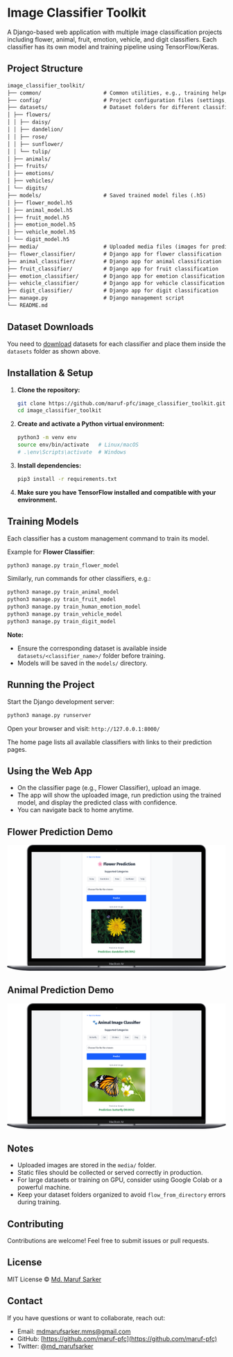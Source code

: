 # Image Classifier Toolkit

A Django-based web application with multiple image classification projects including flower, animal, fruit, emotion, vehicle, and digit classifiers. Each classifier has its own model and training pipeline using TensorFlow/Keras.

## Project Structure

```txt
image_classifier_toolkit/
├── common/                    # Common utilities, e.g., training helper classes
├── config/                    # Project configuration files (settings, urls, etc.)
├── datasets/                  # Dataset folders for different classifiers
│ ├── flowers/
│ │ ├── daisy/
│ │ ├── dandelion/
│ │ ├── rose/
│ │ ├── sunflower/
│ │ └── tulip/
│ ├── animals/
│ ├── fruits/
│ ├── emotions/
│ ├── vehicles/
│ └── digits/
├── models/                    # Saved trained model files (.h5)
│ ├── flower_model.h5
│ ├── animal_model.h5
│ ├── fruit_model.h5
│ ├── emotion_model.h5
│ ├── vehicle_model.h5
│ └── digit_model.h5
├── media/                     # Uploaded media files (images for prediction)
├── flower_classifier/         # Django app for flower classification
├── animal_classifier/         # Django app for animal classification
├── fruit_classifier/          # Django app for fruit classification
├── emotion_classifier/        # Django app for emotion classification
├── vehicle_classifier/        # Django app for vehicle classification
├── digit_classifier/          # Django app for digit classification
├── manage.py                  # Django management script
└── README.md
```

## Dataset Downloads

You need to [download](https://drive.google.com/drive/folders/157V2o8Y8Mb4h74YgcWNvLV490ZZpxmJ1?usp=drive_link) datasets for each classifier and place them inside the `datasets` folder as shown above.

## Installation & Setup

1. **Clone the repository:**

   ```bash
   git clone https://github.com/maruf-pfc/image_classifier_toolkit.git
   cd image_classifier_toolkit
   ```

2. **Create and activate a Python virtual environment:**

   ```bash
   python3 -m venv env
   source env/bin/activate   # Linux/macOS
   # .\env\Scripts\activate  # Windows
   ```

3. **Install dependencies:**

   ```bash
   pip3 install -r requirements.txt
   ```

4. **Make sure you have TensorFlow installed and compatible with your environment.**

## Training Models

Each classifier has a custom management command to train its model.

Example for **Flower Classifier**:

```bash
python3 manage.py train_flower_model
```

Similarly, run commands for other classifiers, e.g.:

```bash
python3 manage.py train_animal_model
python3 manage.py train_fruit_model
python3 manage.py train_human_emotion_model
python3 manage.py train_vehicle_model
python3 manage.py train_digit_model
```

**Note:**

- Ensure the corresponding dataset is available inside `datasets/<classifier_name>/` folder before training.
- Models will be saved in the `models/` directory.

## Running the Project

Start the Django development server:

```bash
python3 manage.py runserver
```

Open your browser and visit: `http://127.0.0.1:8000/`

The home page lists all available classifiers with links to their prediction pages.

## Using the Web App

- On the classifier page (e.g., Flower Classifier), upload an image.
- The app will show the uploaded image, run prediction using the trained model, and display the predicted class with confidence.
- You can navigate back to home anytime.

## Flower Prediction Demo

![Predict Flower](./images/PredictFlower.png)

## Animal Prediction Demo

![Predict Animal](./images/PredictAnimal.png)

## Notes

- Uploaded images are stored in the `media/` folder.
- Static files should be collected or served correctly in production.
- For large datasets or training on GPU, consider using Google Colab or a powerful machine.
- Keep your dataset folders organized to avoid `flow_from_directory` errors during training.

## Contributing

Contributions are welcome! Feel free to submit issues or pull requests.

## License

MIT License © [Md. Maruf Sarker](https://github.com/maruf-pfc)

## Contact

If you have questions or want to collaborate, reach out:

- Email: [mdmarufsarker.mms@gmail.com](mailto:mdmarufsarker.mms@gmail.com)
- GitHub: [https://github.com/maruf-pfc](https://github.com/maruf-pfc)
- Twitter: [@md_marufsarker](https://twitter.com/md_marufsarker)
